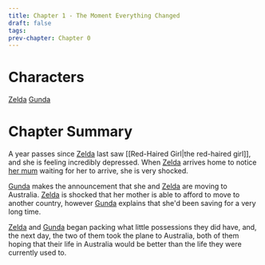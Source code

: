 ```yaml
---
title: Chapter 1 - The Moment Everything Changed
draft: false
tags: 
prev-chapter: Chapter 0
---
```

# Characters
[Zelda](<Zelda Appel>)
[Gunda](<Gunda Appel>)

# Chapter Summary
A year passes since [Zelda](<Zelda Appel>) last saw [[Red-Haired Girl|the red-haired girl]], and she is feeling incredibly depressed. When [Zelda](<Zelda Appel>) arrives home to notice [her mum](<Gunda Appel>) waiting for her to arrive, she is very shocked.

[Gunda](<Gunda Appel>) makes the announcement that she and [Zelda](<Zelda Appel>) are moving to Australia. [Zelda](<Zelda Appel>) is shocked that her mother is able to afford to move to another country, however [Gunda](<Gunda Appel>) explains that she'd been saving for a very long time.

[Zelda](<Zelda Appel>) and [Gunda](<Gunda Appel>) began packing what little possessions they did have, and, the next day, the two of them took the plane to Australia, both of them hoping that their life in Australia would be better than the life they were currently used to.
